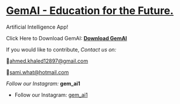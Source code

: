 # [GemAI - Education for the Future.](https://github.com/GemGroupSoftware/GemAI/releases/download/GemAI_Installer/GemAI-Installer.zip)
Artificial Intelligence App!

Click Here to Download GemAI: **[Download GemAI](https://github.com/GemGroupSoftware/GemAI/releases/download/GemAI_Installer/GemAI-Installer.zip)**

If you would like to contribute,
*Contact us on:*

🔸ahmed.khaled12897@gmail.com

🔸sami.what@hotmail.com

*Follow our Instagram:* **gem_ai1**
- Follow our Instagram: [gem_ai1](https://www.instagram.com/gem_ai1/)
